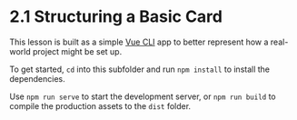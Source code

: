 # 2.1 Structuring a Basic Card

This lesson is built as a simple [Vue CLI](https://cli.vuejs.org/) app to better represent how a real-world project might be set up.

To get started, `cd` into this subfolder and run `npm install` to install the dependencies.

Use `npm run serve` to start the development server, or `npm run build` to compile the production assets to the `dist` folder.
